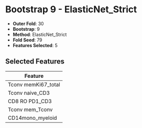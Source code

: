 # Bootstrap 9 - ElasticNet_Strict

- **Outer Fold**: 30
- **Bootstrap**: 9
- **Method**: ElasticNet_Strict
- **Fold Seed**: 79
- **Features Selected**: 5

## Selected Features

| Feature |
|---------|
| Tconv memKi67_total |
| Tconv naive_CD3 |
| CD8 RO PD1_CD3 |
| Tconv mem_Tconv |
| CD14mono_myeloid |
